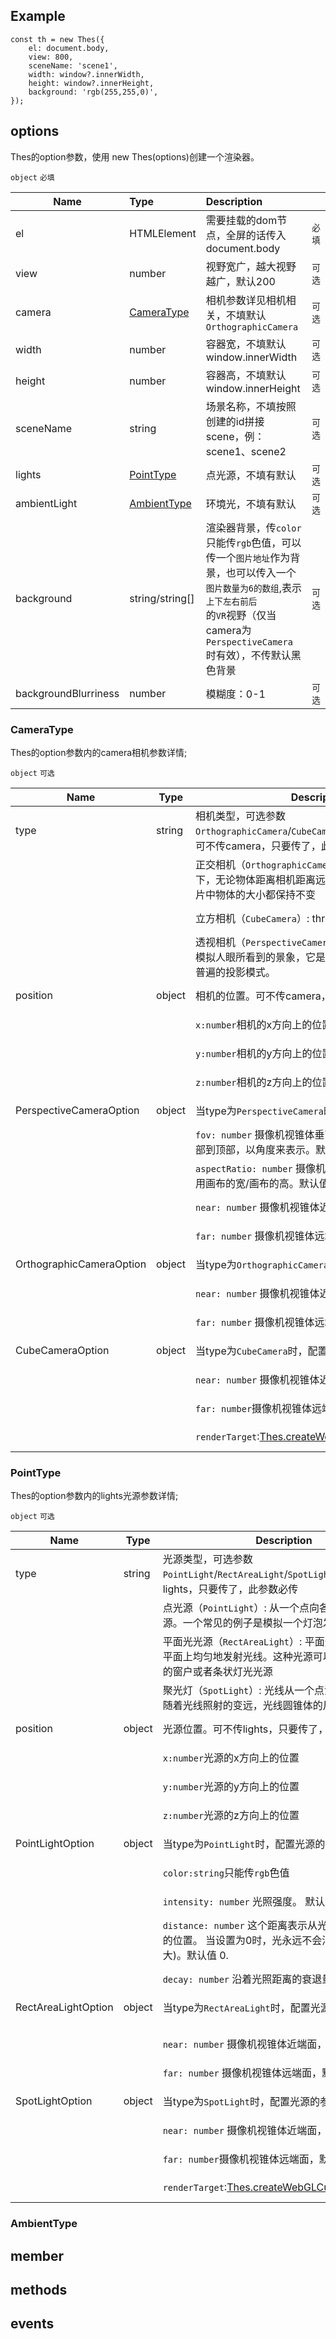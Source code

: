 ## Example

```
const th = new Thes({
​    el: document.body,
​    view: 800,
​    sceneName: 'scene1',
​    width: window?.innerWidth,
​    height: window?.innerHeight,
​    background: 'rgb(255,255,0)',
});
```

## options

Thes的option参数，使用 new Thes(options)创建一个渲染器。

`object`  `必填`

| Name    | Type   | Description |  |
| ------- | :----- | :---------- | ------- |
| el | HTMLElement | 需要挂载的dom节点，全屏的话传入document.body | `必填` |
| view | number | 视野宽广，越大视野越广，默认200 | `可选` |
| camera | [CameraType](/zh-cn/thes?id=cameratype) | 相机参数详见相机相关，不填默认`OrthographicCamera` | `可选` |
| width | number | 容器宽，不填默认window.innerWidth | `可选` |
| height | number | 容器高，不填默认window.innerHeight | `可选` |
| sceneName | string | 场景名称，不填按照创建的id拼接scene，例：scene1、scene2 | `可选` |
| lights | [PointType](/zh-cn/thes?id=pointtype) | 点光源，不填有默认 | `可选` |
| ambientLight | [AmbientType](/zh-cn/thes?id=ambienttype) | 环境光，不填有默认 | `可选` |
| background | string/string[] | 渲染器背景，传`color`只能传`rgb`色值，可以传一个`图片地址`作为背景，也可以传入一个`图片数量为6的数组`,表示`上下左右前后`<br />的`VR`视野（仅当camera为`PerspectiveCamera`时有效），不传默认黑色背景 | `可选` |
| backgroundBlurriness | number | 模糊度：0-1 | `可选` |

### CameraType

Thes的option参数内的camera相机参数详情;

`object` `可选`

| Name                     | Type   | Description                                                  |        |
| ------------------------ | ------ | ------------------------------------------------------------ | ------ |
| type                     | string | 相机类型，可选参数`OrthographicCamera`/`CubeCamera`/`PerspectiveCamera`。可不传camera，只要传了，此参数必传 | `必填` |
|                          |        | 正交相机（`OrthographicCamera`）: 在这种投影模式下，无论物体距离相机距离远或者近，在最终渲染的图片中物体的大小都保持不变 | `必填` |
|                          |        | 立方相机（`CubeCamera`）: threejs中的CubeCamera              | `必填` |
|                          |        | 透视相机（`PerspectiveCamera`）: 这一投影模式被用来模拟人眼所看到的景象，它是3D场景的渲染中使用得最普遍的投影模式。 | `必填` |
| position                 | object | 相机的位置。可不传camera，只要传了，此参数必传               | `必填` |
|                          |        | `x:number`相机的x方向上的位置                                | `必填` |
|                          |        | `y:number`相机的y方向上的位置                                | `必填` |
|                          |        | `z:number`相机的z方向上的位置                                | `必填` |
| PerspectiveCameraOption  | object | 当type为`PerspectiveCamera`时，配置相机的参数                | `可选` |
|                          |        | `fov: number` 摄像机视锥体垂直视野角度，从视图的底部到顶部，以角度来表示。默认值是**50**。 | `可选` |
|                          |        | `aspectRatio: number` 摄像机视锥体长宽比，通常是使用画布的宽/画布的高。默认值是**1**（正方形画布）。 | `可选` |
|                          |        | `near: number`  摄像机视锥体近端面，默认值是**0.1**          | `可选` |
|                          |        | `far: number` 摄像机视锥体远端面，默认值是**2000**。         | `可选` |
| OrthographicCameraOption | object | 当type为`OrthographicCamera`时，配置相机的参数               | `可选` |
|                          |        | `near: number`  摄像机视锥体近端面，默认值是**0.1**          | `可选` |
|                          |        | `far: number` 摄像机视锥体远端面，默认值是**2000**。         | `可选` |
| CubeCameraOption         | object | 当type为`CubeCamera`时，配置相机的参数                       | `可选` |
|                          |        | `near: number`  摄像机视锥体近端面，默认值是**0.1**          | `可选` |
|                          |        | `far: number`摄像机视锥体远端面，默认值是**2000**。          | `可选` |
|                          |        | `renderTarget`:[Thes.createWebGLCubeRenderTarget]()          | `可选` |

### PointType

Thes的option参数内的lights光源参数详情;

`object` `可选`

| Name                | Type   | Description                                                  |        |
| ------------------- | ------ | ------------------------------------------------------------ | ------ |
| type                | string | 光源类型，可选参数`PointLight`/`RectAreaLight`/`SpotLight`。可不传lights，只要传了，此参数必传 | `必填` |
|                     |        | 点光源（`PointLight`）: 从一个点向各个方向发射的光源。一个常见的例子是模拟一个灯泡发出的光。 | `必填` |
|                     |        | 平面光光源（`RectAreaLight`）: 平面光光源从一个矩形平面上均匀地发射光线。这种光源可以用来模拟像明亮的窗户或者条状灯光光源 | `必填` |
|                     |        | 聚光灯（`SpotLight`）: 光线从一个点沿一个方向射出，随着光线照射的变远，光线圆锥体的尺寸也逐渐增大。 | `必填` |
| position            | object | 光源位置。可不传lights，只要传了，此参数必传                 | `必填` |
|                     |        | `x:number`光源的x方向上的位置                                | `必填` |
|                     |        | `y:number`光源的y方向上的位置                                | `必填` |
|                     |        | `z:number`光源的z方向上的位置                                | `必填` |
| PointLightOption    | object | 当type为`PointLight`时，配置光源的参数                       | `可选` |
|                     |        | `color:string`只能传`rgb`色值                                | `可选` |
|                     |        | `intensity: number` 光照强度。 默认值 1。                    | `可选` |
|                     |        | `distance: number`  这个距离表示从光源到光照强度为0的位置。 当设置为0时，光永远不会消失(距离无穷大)。默认值 0. | `可选` |
|                     |        | `decay: number` 沿着光照距离的衰退量。默认值 2。             | `可选` |
| RectAreaLightOption | object | 当type为`RectAreaLight`时，配置光源的参数                    | `可选` |
|                     |        |                                                              |        |
|                     |        |                                                              |        |
|                     |        | `near: number`  摄像机视锥体近端面，默认值是**0.1**          | `可选` |
|                     |        | `far: number` 摄像机视锥体远端面，默认值是**2000**。         | `可选` |
| SpotLightOption     | object | 当type为`SpotLight`时，配置光源的参数                        | `可选` |
|                     |        | `near: number`  摄像机视锥体近端面，默认值是**0.1**          | `可选` |
|                     |        | `far: number`摄像机视锥体远端面，默认值是**2000**。          | `可选` |
|                     |        | `renderTarget`:[Thes.createWebGLCubeRenderTarget]()          | `可选` |

### AmbientType

## member
## methods
## events